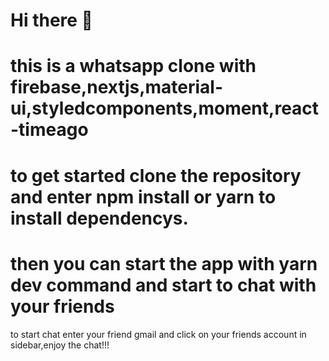 Hi there 👋
===============================================================================================
this is a whatsapp clone with firebase,nextjs,material-ui,styledcomponents,moment,react-timeago
===============================================================================================
to get started clone the repository and enter npm install or yarn to install dependencys.
===============================================================================================
then you can start the app with yarn dev command and start to chat with your friends
===============================================================================================
to start chat enter your friend gmail and click on your friends account in sidebar,enjoy the chat!!!


